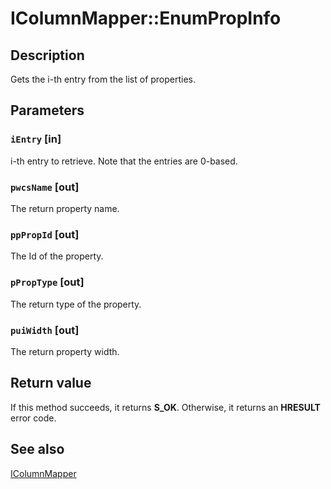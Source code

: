 # IColumnMapper::EnumPropInfo

## Description

Gets the i-th entry from the list of properties.

## Parameters

### `iEntry` [in]

i-th entry to retrieve. Note that the entries are 0-based.

### `pwcsName` [out]

The return property name.

### `ppPropId` [out]

The Id of the property.

### `pPropType` [out]

The return type of the property.

### `puiWidth` [out]

The return property width.

## Return value

If this method succeeds, it returns **S_OK**. Otherwise, it returns an **HRESULT** error code.

## See also

[IColumnMapper](https://learn.microsoft.com/windows/desktop/api/indexsrv/nn-indexsrv-icolumnmapper)